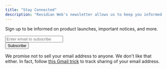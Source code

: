 ```yaml
---
title: "Stay Connected"
description: "Revidian Web's newsletter allows us to keep you informed about new releases, plans, and more."
---
```


Sign up to be informed on product launches, important notices, and more.

<div id="mc_embed_shell">
    <div id="mc_embed_signup">
        <form action="https://revidian.us21.list-manage.com/subscribe/post?u=e35bd5a1669ccbdb95cb35a5e&amp;id=0575611521&amp;f_id=00b25de1f0" method="post" id="mc-embedded-subscribe-form" name="mc-embedded-subscribe-form" class="validate" target="_blank">
            <div id="mc_embed_signup_scroll">
                <div class="mc-field-group">
                    <input type="email" name="EMAIL" class="required email" id="mce-EMAIL" required="" placeholder="Enter email to subscribe" value="">
                </div>
                <div id="mce-responses" class="clear foot">
                    <div class="response" id="mce-error-response" style="display: none;"></div>
                    <div class="response" id="mce-success-response" style="display: none;"></div>
                </div>
                <div aria-hidden="true" style="position: absolute; left: -5000px;">
                    <input type="text" name="b_e35bd5a1669ccbdb95cb35a5e_0575611521" tabindex="-1" value="">
                </div>
                <div class="optionalParent">
                    <div class="clear foot">
                        <input class="btn btn-primary" type="submit" name="subscribe" id="mc-embedded-subscribe" value="Subscribe">
                    </div>
                </div>
            </div>
        </form>
    </div>
    <script type="text/javascript" src="//s3.amazonaws.com/downloads.mailchimp.com/js/mc-validate.js"></script>
    <script type="text/javascript">(function($) {window.fnames = new Array(); window.ftypes = new Array();fnames[0]=EMAIL;ftypes[0]=merge;,fnames[1]=FNAME;ftypes[1]=merge;,fnames[2]=LNAME;ftypes[2]=merge;,fnames[3]=ADDRESS;ftypes[3]=merge;,fnames[4]=PHONE;ftypes[4]=merge;,fnames[5]=BIRTHDAY;ftypes[5]=merge;false}(jQuery));var $mcj = jQuery.noConflict(true);</script>
</div>


We promise not to sell your email address to anyone.
We don't like that either.
In fact, follow [this Gmail trick](https://gmail.googleblog.com/2008/03/2-hidden-ways-to-get-more-from-your.html) to track sharing of your email address.
